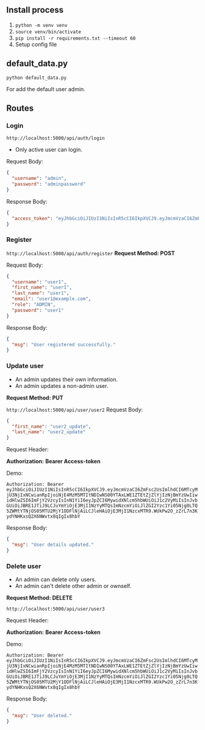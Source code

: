 ## Install process

1. `python -m venv venv`
2. `source venv/bin/activate`
3. `pip install -r requirements.txt --timeout 60`
4. Setup config file

## default_data.py

```
python default_data.py
```

For add the default user admin.

## Routes

### Login

`http://localhost:5000/api/auth/login`

- Only active user can login.

Request Body:

```json
{
  "username": "admin",
  "password": "adminpassword"
}
```

Response Body:

```json
{
  "access_token": "eyJhbGciOiJIUzI1NiIsInR5cCI6IkpXVCJ9.eyJmcmVzaCI6ZmFsc2UsImlhdCI6MTcyMjUyMjM1NiwianRpIjoiMWIwMWQzZmUtMjc5OC00MTAxLWFhNzktYjM0YmI4NzU0MjFjIiwidHlwZSI6ImFjY2VzcyIsInN1YiI6eyJpZCI6MSwicm9sZSI6IkFETUlOIn0sIm5iZiI6MTcyMjUyMjM1NiwiY3NyZiI6IjljMmRiNWNkLTM0ZTEtNDI0MC04YjdmLWM1ODk0MTM4ZTRiZSIsImV4cCI6MTcyMjUyMzI1Nn0.xnJXlibyBWUSMW21lJe-_547a8rkrXCXwDV3wJvzgjk"
}
```

### Register

`http://localhost:5000/api/auth/register`
**Request Method: POST**

Request Body:

```json
{
  "username": "user1",
  "first_name": "user1",
  "last_name": "user1",
  "email": "user1@example.com",
  "role": "ADMIN",
  "password": "user1"
}
```

Response Body:

```json
{
  "msg": "User registered successfully."
}
```

### Update user

- An admin updates their own information.
- An admin updates a non-admin user.

**Request Method: PUT**

`http://localhost:5000/api/user/user2`
Request Body:

```json
{
  "first_name": "user2_update",
  "last_name": "user2_update"
}
```

Request Header:

**Authorization:** **Bearer Access-token**

Demo:

`Authorization: Bearer eyJhbGciOiJIUzI1NiIsInR5cCI6IkpXVCJ9.eyJmcmVzaCI6ZmFsc2UsImlhdCI6MTcyMjU3NjIxNCwianRpIjoiNjE4MzM5MTItNDIwNS00YTAxLWE1ZTEtZjZlYjIzNjBmYzUwIiwidHlwZSI6ImFjY2VzcyIsInN1YiI6eyJpZCI6MywidXNlcm5hbWUiOiJ1c2VyMiIsInJvbGUiOiJBRE1JTiJ9LCJuYmYiOjE3MjI1NzYyMTQsImNzcmYiOiJlZGI2Yzc1Yi05Njg0LTQ5ZWMtYTNjOS05MTU2MjY1ODFlNjAiLCJleHAiOjE3MjI1NzcxMTR9.WUkPw2O_zZrL7n3KydYNHKxsQ2X6NWvtx8qIgIx8hbY`

Response Body:

```json
{
  "msg": "User details updated."
}
```

### Delete user

- An admin can delete only users.
- An admin can't delete other admin or ownself.

**Request Method: DELETE**

`http://localhost:5000/api/user/user3`

Request Header:

**Authorization:** **Bearer Access-token**

Demo:

`Authorization: Bearer eyJhbGciOiJIUzI1NiIsInR5cCI6IkpXVCJ9.eyJmcmVzaCI6ZmFsc2UsImlhdCI6MTcyMjU3NjIxNCwianRpIjoiNjE4MzM5MTItNDIwNS00YTAxLWE1ZTEtZjZlYjIzNjBmYzUwIiwidHlwZSI6ImFjY2VzcyIsInN1YiI6eyJpZCI6MywidXNlcm5hbWUiOiJ1c2VyMiIsInJvbGUiOiJBRE1JTiJ9LCJuYmYiOjE3MjI1NzYyMTQsImNzcmYiOiJlZGI2Yzc1Yi05Njg0LTQ5ZWMtYTNjOS05MTU2MjY1ODFlNjAiLCJleHAiOjE3MjI1NzcxMTR9.WUkPw2O_zZrL7n3KydYNHKxsQ2X6NWvtx8qIgIx8hbY`

Response Body:

```json
{
  "msg": "User deleted."
}
```
